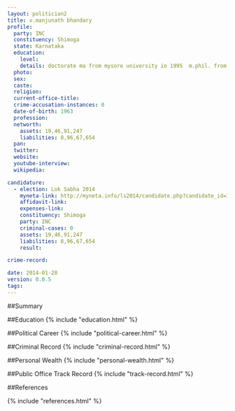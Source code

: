 ```yaml
---
layout: politician2
title: v.manjunath bhandary
profile: 
  party: INC
  constituency: Shimoga
  state: Karnataka
  education: 
    level: 
    details: doctorate ma from mysore university in 1995  m.phil. from madhurai kamaraj university in 2008  ph.d. madurai kamaraj university in 2013.
  photo: 
  sex: 
  caste: 
  religion: 
  current-office-title: 
  crime-accusation-instances: 0
  date-of-birth: 1963
  profession: 
  networth: 
    assets: 19,46,91,247
    liabilities: 8,96,67,654
  pan: 
  twitter: 
  website: 
  youtube-interview: 
  wikipedia: 

candidature: 
  - election: Lok Sabha 2014
    myneta-link: http://myneta.info/ls2014/candidate.php?candidate_id=181
    affidavit-link: 
    expenses-link: 
    constituency: Shimoga 
    party: INC
    criminal-cases: 0
    assets: 19,46,91,247
    liabilities: 8,96,67,654
    result:  

crime-record: 

date: 2014-01-28
version: 0.0.5
tags: 
---
```

##Summary


##Education
{% include "education.html" %}


##Political Career
{% include "political-career.html" %}


##Criminal Record
{% include "criminal-record.html" %}


##Personal Wealth
{% include "personal-wealth.html" %}


##Public Office Track Record
{% include "track-record.html" %}


##References


{% include "references.html" %}